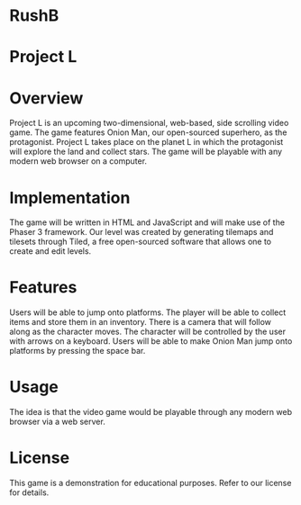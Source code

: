 # RushB

# Project L

# Overview
Project L is an upcoming two-dimensional, web-based, side scrolling video game. The game features Onion Man, our open-sourced superhero, as the protagonist. Project L takes place on the planet L in which the protagonist will explore the land and collect stars. The game will be playable with any modern web browser on a computer.

# Implementation
The game will be written in HTML and JavaScript and will make use of the Phaser 3 framework. Our level was created by generating tilemaps and tilesets through Tiled, a free open-sourced software that allows one to create and edit levels.

# Features
Users will be able to jump onto platforms. The player will be able to collect items and store them in an inventory. There is a camera that will follow along as the character moves. The character will be controlled by the user with arrows on a keyboard. Users will be able to make Onion Man jump onto platforms by pressing the space bar.

# Usage
The idea is that the video game would be playable through any modern web browser via a web server.

# License
This game is a demonstration for educational purposes. Refer to our license for details.
